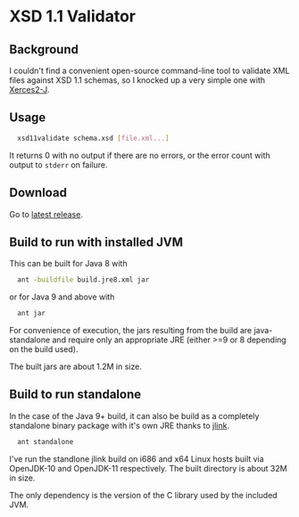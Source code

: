 # XSD 1.1 Validator

## Background

I couldn't find a convenient open-source command-line tool to validate XML files against XSD 1.1 schemas, so I knocked up a very simple one with [Xerces2-J](http://xerces.apache.org/xerces2-j/).

## Usage

```sh
  xsd11validate schema.xsd [file.xml...]
```
It returns 0 with no output if there are no errors, or the error count with output to `stderr` on failure.

## Download

Go to [latest release](https://github.com/abutcher-gh/xsd11validate/releases/latest).

## Build to run with installed JVM

This can be built for Java 8 with
```sh
  ant -buildfile build.jre8.xml jar
```
or for Java 9 and above with
```sh
  ant jar
```

For convenience of execution, the jars resulting from the build are java-standalone and require only an appropriate JRE (either >=9 or 8 depending on the build used).

The built jars are about 1.2M in size.

## Build to run standalone

In the case of the Java 9+ build, it can also be build as a completely standalone binary package with it's own JRE thanks to [jlink](https://docs.oracle.com/javase/9/tools/jlink.htm).

```sh
  ant standalone
```

I've run the standlone jlink build on i686 and x64 Linux hosts built via OpenJDK-10 and OpenJDK-11 respectively.  The built directory is about 32M in size.

The only dependency is the version of the C library used by the included JVM.
